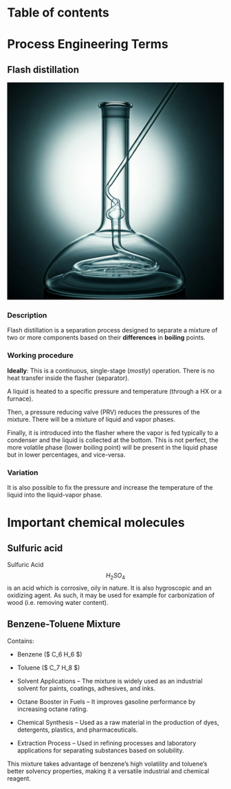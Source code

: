 # Table of contents  

# Process Engineering Terms

## Flash distillation
![Flash distillation](./flash_distillation.jpg)

### Description

Flash distillation is a separation process designed to separate a mixture of two or more components based on their **differences** in **boiling** points.

### Working procedure

**Ideally**: This is a continuous, single-stage (*mostly*) operation. There is no heat transfer inside the flasher (separator).

A liquid is heated to a specific pressure and temperature (through a HX or a furnace).

Then, a pressure reducing valve (PRV) reduces the pressures of the mixture. There will be a mixture of liquid and vapor phases.

Finally, it is introduced into the flasher where the vapor is fed typically to a condenser and the liquid is collected at the bottom. This is not perfect, the more volatile phase (lower boiling point) will be present in the liquid phase but in lower percentages, and vice-versa. 

  
### Variation

It is also possible to fix the pressure and increase the temperature of the liquid into the liquid-vapor phase.


# Important chemical molecules

## Sulfuric acid

Sulfuric Acid $$ H_2 SO_4 $$ is an acid which is corrosive, oily in nature. It is also hygroscopic and an oxidizing agent. As such, it may be used for example for carbonization of wood (i.e. removing water content).

## Benzene-Toluene Mixture

Contains:
- Benzene ($ C_6 H_6 $)
- Toluene ($ C_7 H_8 $)

- Solvent Applications – The mixture is widely used as an industrial solvent for paints, coatings, adhesives, and inks.
- Octane Booster in Fuels – It improves gasoline performance by increasing octane rating.
- Chemical Synthesis – Used as a raw material in the production of dyes, detergents, plastics, and pharmaceuticals.
- Extraction Process – Used in refining processes and laboratory applications for separating substances based on solubility.

This mixture takes advantage of benzene’s high volatility and toluene’s better solvency properties, making it a versatile industrial and chemical reagent.







